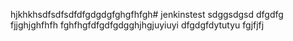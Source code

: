 hjkhkhsdfsdfsdfdfgdgdgfghgfhfgh# jenkinstest
sdggsdgsd
dfgdfg
fjjghjghfhfh
fghfhgfdfgdfgdgghjhgjuyiuyi
dfgdgfdytutyu
fgjfjfj
